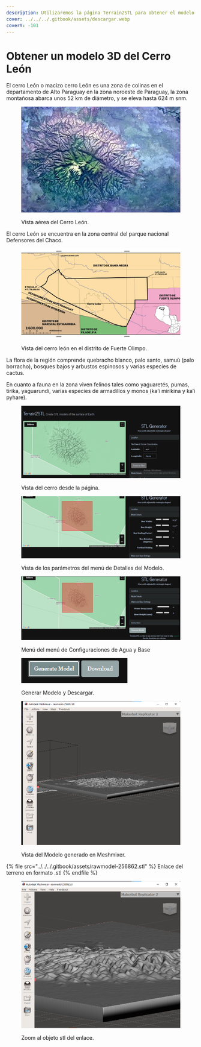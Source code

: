 ```yaml
---
description: Utilizaremos la página Terrain2STL para obtener el modelo 3D del Cerro León.
cover: ../../../.gitbook/assets/descargar.webp
coverY: -101
---
```


# Obtener un modelo 3D del Cerro León

El cerro León o macizo cerro León es una zona de colinas en el departamento de Alto Paraguay en la zona noroeste de Paraguay, la zona montañosa abarca unos 52 km de diámetro, y se eleva hasta 624 m snm.&#x20;

<figure><img src="../../../.gitbook/assets/defensores del chaco cerro leon.jpg" alt=""><figcaption><p>Vista aérea del Cerro León.</p></figcaption></figure>

El cerro León se encuentra en la zona central del parque nacional Defensores del Chaco.

<figure><img src="../../../.gitbook/assets/image (8) (1).png" alt=""><figcaption><p>Vista del cerro león en el distrito de Fuerte Olimpo.</p></figcaption></figure>

La flora de la región comprende quebracho blanco, palo santo, samuù (palo borracho), bosques bajos y arbustos espinosos y varias especies de cactus.



&#x20;En cuanto a fauna en la zona viven felinos tales como yaguaretés, pumas, tirika, yaguarundí, varias especies de armadillos y monos (ka’i mirikina y ka’i pyhare).

<figure><img src="../../../.gitbook/assets/image (11) (1).png" alt=""><figcaption><p>Vista del cerro desde la página.</p></figcaption></figure>

<figure><img src="../../../.gitbook/assets/image (10) (1).png" alt=""><figcaption><p>Vista de los parámetros del menú de Detalles del Modelo.</p></figcaption></figure>

<figure><img src="../../../.gitbook/assets/Captura de pantalla 2023-11-01 181531 (1).png" alt=""><figcaption><p>Menú del menú de Configuraciones de Agua y Base</p></figcaption></figure>

<figure><img src="../../../.gitbook/assets/Captura de pantalla 2023-11-01 181608.png" alt=""><figcaption><p>Generar Modelo y Descargar.</p></figcaption></figure>

<figure><img src="../../../.gitbook/assets/Captura de pantalla 2023-11-01 182718.png" alt=""><figcaption><p>Vista del Modelo generado en Meshmixer.</p></figcaption></figure>

{% file src="../../../.gitbook/assets/rawmodel-256862.stl" %}
Enlace del terreno en formato .stl
{% endfile %}

<figure><img src="../../../.gitbook/assets/imagen_2023-11-01_191404051.png" alt=""><figcaption><p>Zoom al objeto stl del enlace.</p></figcaption></figure>

